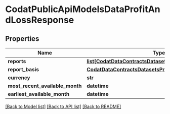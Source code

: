 # CodatPublicApiModelsDataProfitAndLossResponse

## Properties
Name | Type | Description | Notes
------------ | ------------- | ------------- | -------------
**reports** | [**list[CodatDataContractsDatasetsProfitAndLossReport]**](CodatDataContractsDatasetsProfitAndLossReport.md) |  | 
**report_basis** | [**CodatDataContractsDatasetsProfitAndLossReportingType**](CodatDataContractsDatasetsProfitAndLossReportingType.md) |  | 
**currency** | **str** |  | 
**most_recent_available_month** | **datetime** |  | 
**earliest_available_month** | **datetime** |  | 

[[Back to Model list]](../README.md#documentation-for-models) [[Back to API list]](../README.md#documentation-for-api-endpoints) [[Back to README]](../README.md)

